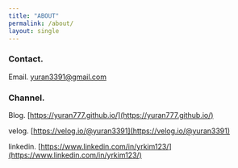 ```yaml
---
title: "ABOUT"
permalink: /about/
layout: single
---
```



### Contact.

Email. [yuran3391@gmail.com](yuran3391@gmail.com)


### Channel.

Blog. [https://yuran777.github.io/](https://yuran777.github.io/)

velog. [https://velog.io/@yuran3391](https://velog.io/@yuran3391)

linkedin. [https://www.linkedin.com/in/yrkim123/](https://www.linkedin.com/in/yrkim123/)
